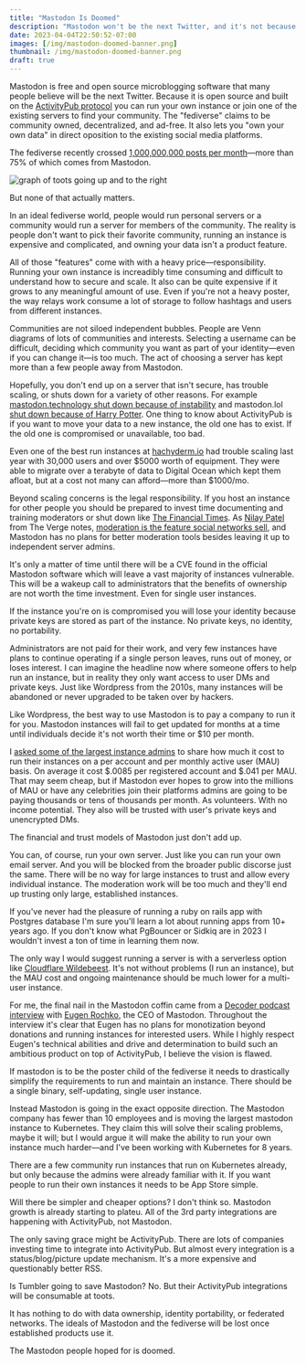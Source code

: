```yaml
---
title: "Mastodon Is Doomed"
description: "Mastodon won't be the next Twitter, and it's not because of Bluesky. The ideals and execution won't scale."
date: 2023-04-04T22:50:52-07:00
images: [/img/mastodon-doomed-banner.png]
thumbnail: /img/mastodon-doomed-banner.png
draft: true
---
```


Mastodon is free and open source microblogging software that many people believe will be the next Twitter.
Because it is open source and built on the [ActivityPub protocol](https://activitypub.rocks/) you can run your own instance or join one of the existing servers to find your community.
The "fediverse" claims to be community owned, decentralized, and ad-free.
It also lets you "own your own data" in direct oposition to the existing social media platforms.

The fediverse recently crossed [1,000,000,000 posts per month](https://fediverse.observer/stats)—more than 75% of which comes from Mastodon.

![graph of toots going up and to the right](/img/mastodon-toot-graph.png)

But none of that actually matters.

In an ideal fediverse world, people would run personal servers or a community would run a server for members of the community.
The reality is people don't want to pick their favorite community, running an instance is expensive and complicated, and owning your data isn't a product feature.

All of those "features" come with with a heavy price—responsibility.
Running your own instance is increadibly time consuming and difficult to understand how to secure and scale.
It also can be quite expensive if it grows to any meaningful amount of use.
Even if you're not a heavy poster, the way relays work consume a lot of storage to follow hashtags and users from different instances.

Communities are not siloed independent bubbles.
People are Venn diagrams of lots of communities and interests.
Selecting a username can be difficult, deciding which community you want as part of your identity—even if you can change it—is too much.
The act of choosing a server has kept more than a few people away from Mastodon.

Hopefully, you don't end up on a server that isn't secure, has trouble scaling, or shuts down for a variety of other reasons.
For example [mastodon.technology shut down because of instability](https://ashfurrow.com/blog/mastodon-technology-shutdown/) and mastodon.lol [shut down because of Harry Potter](https://mastodon.lol/@nathan/109836633022272265).
One thing to know about ActivityPub is if you want to move your data to a new instance, the old one has to exist.
If the old one is compromised or unavailable, too bad.

Even one of the best run instances at [hachyderm.io](https://community.hachyderm.io/blog/2022/12/03/leaving-the-basement/) had trouble scaling last year with 30,000 users and over $5000 worth of equipment.
They were able to migrate over a terabyte of data to Digital Ocean which kept them afloat, but at a cost not many can afford—more than $1000/mo.

Beyond scaling concerns is the legal responsibility.
If you host an instance for other people you should be prepared to invest time documenting and training moderators or shut down like [The Financial Times](https://www.techdirt.com/2023/02/01/financial-times-sets-up-mastodon-server-realizes-laws-exist-which-it-was-already-subject-to-pulls-down-mastodon-server/).
As [Nilay Patel](https://www.theverge.com/authors/nilay-patel) from The Verge notes, [moderation is the feature social networks sell](https://www.theverge.com/2023/4/20/23689570/activitypub-protocol-standard-social-network), and Mastodon has no plans for better moderation tools besides leaving it up to independent server admins.

It's only a matter of time until there will be a CVE found in the official Mastodon software which will leave a vast majority of instances vulnerable.
This will be a wakeup call to administrators that the benefits of ownership are not worth the time investment.
Even for single user instances.

If the instance you're on is compromised you will lose your identity because private keys are stored as part of the instance.
No private keys, no identity, no portability.

Administrators are not paid for their work, and very few instances have plans to continue operating if a single person leaves, runs out of money, or loses interest.
I can imagine the headline now where someone offers to help run an instance, but in reality they only want access to user DMs and private keys.
Just like Wordpress from the 2010s, many instances will be abandoned or never upgraded to be taken over by hackers.

Like Wordpress, the best way to use Mastodon is to pay a company to run it for you.
Mastodon instances will fail to get updated for months at a time until individuals decide it's not worth their time or $10 per month.

I [asked some of the largest instance admins](https://mastodon.social/@jgarr/110232731615869211) to share how much it cost to run their instances on a per account and per monthly active user (MAU) basis.
On average it cost $.0085 per registered account and $.041 per MAU.
That may seem cheap, but if Mastodon ever hopes to grow into the millions of MAU or have any celebrities join their platforms admins are going to be paying thousands or tens of thousands per month.
As volunteers.
With no income potential.
They also will be trusted with user's private keys and unencrypted DMs.

The financial and trust models of Mastodon just don't add up.

You can, of course, run your own server.
Just like you can run your own email server.
And you will be blocked from the broader public discorse just the same.
There will be no way for large instances to trust and allow every individual instance.
The moderation work will be too much and they'll end up trusting only large, established instances.

If you've never had the pleasure of running a ruby on rails app with Postgres database I'm sure you'll learn a lot about running apps from 10+ years ago.
If you don't know what PgBouncer or Sidkiq are in 2023 I wouldn't invest a ton of time in learning them now.

The only way I would suggest running a server is with a serverless option like [Cloudflare Wildebeest](https://github.com/cloudflare/wildebeest).
It's not without problems (I run an instance), but the MAU cost and ongoing maintenance should be much lower for a multi-user instance.

For me, the final nail in the Mastodon coffin came from a [Decoder podcast interview](https://www.theverge.com/23658648/mastodon-ceo-twitter-interview-elon-musk-twitter) with [Eugen Rochko](https://mastodon.social/@Gargron), the CEO of Mastodon.
Throughout the interview it's clear that Eugen has no plans for monotization beyond donations and running instances for interested users.
While I highly respect Eugen's technical abilities and drive and determination to build such an ambitious product on top of ActivityPub, I believe the vision is flawed.

If mastodon is to be the poster child of the fediverse it needs to drastically simplify the requirements to run and maintain an instance.
There should be a single binary, self-updating, single user instance.

Instead Mastodon is going in the exact opposite direction.
The Mastodon company has fewer than 10 employees and is moving the largest mastodon instance to Kubernetes.
They claim this will solve their scaling problems, maybe it will; but I would argue it will make the ability to run your own instance much harder—and I've been working with Kubernetes for 8 years.

There are a few community run instances that run on Kubernetes already, but only because the admins were already familiar with it.
If you want people to run their own instances it needs to be App Store simple.

Will there be simpler and cheaper options?
I don't think so.
Mastodon growth is already starting to plateu.
All of the 3rd party integrations are happening with ActivityPub, not Mastodon. 

The only saving grace might be ActivityPub.
There are lots of companies investing time to integrate into ActivityPub.
But almost every integration is a status/blog/picture update mechanism.
It's a more expensive and questionably better RSS.

Is Tumbler going to save Mastodon? No.
But their ActivityPub integrations will be consumable at toots.

It has nothing to do with data ownership, identity portability, or federated networks.
The ideals of Mastodon and the fediverse will be lost once established products use it.

The Mastodon people hoped for is doomed.